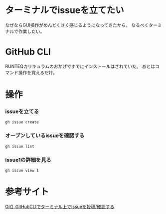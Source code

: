 # ターミナルでissueを立てたい
なぜならGUI操作がめんどくさく感じるようになってきたから。
なるべくターミナルで作業したい。


# GitHub CLI
RUNTEQカリキュラムのおかげですでにインストールはされていた。
あとはコマンド操作を覚えるだけ。

# 操作

### issueを立てる

```
gh issue create
```

### オープンしているissueを確認する

```
gh issue list
```

### issue1の詳細を見る

```
gh issue view 1
```



# 参考サイト
[Git】GitHubCLIでターミナル上でIssueを投稿/確認する](https://www.mtioutput.com/entry/github-cli-issue)
